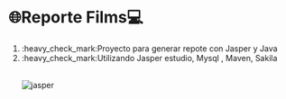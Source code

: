 # :globe_with_meridians:Reporte Films:computer:
<ol>
<li>:heavy_check_mark:Proyecto para generar repote con Jasper y Java</li>
<li>:heavy_check_mark:Utilizando Jasper estudio, Mysql , Maven, Sakila </li>
<br>

![jasper](https://github.com/eurbano5090/JasperReportFilm/assets/103292411/f2f51228-8d35-43fc-b7b2-7932e1fbcc12)

